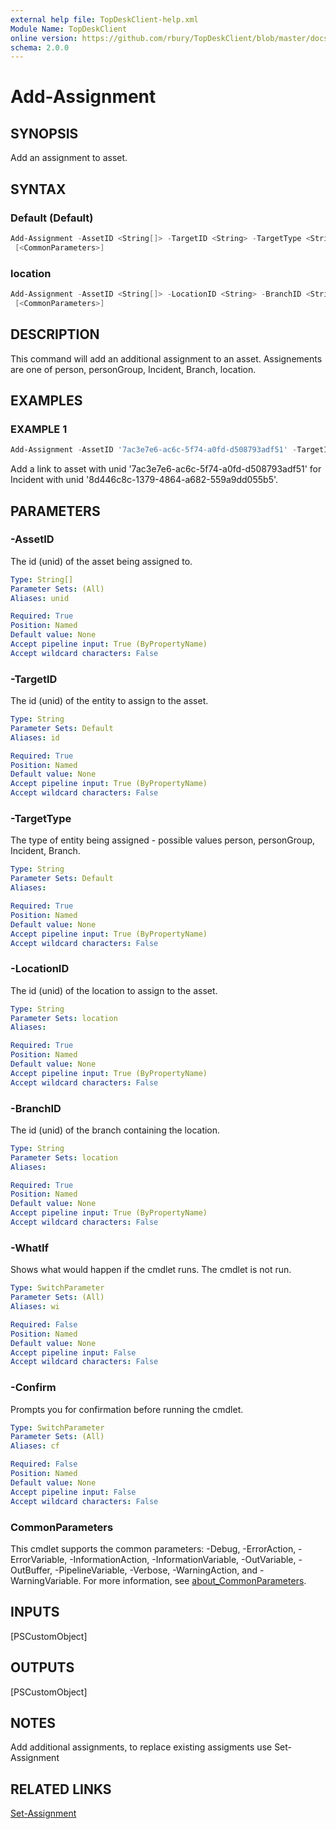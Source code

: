 ```yaml
---
external help file: TopDeskClient-help.xml
Module Name: TopDeskClient
online version: https://github.com/rbury/TopDeskClient/blob/master/docs/Add-Assignment.md
schema: 2.0.0
---
```


# Add-Assignment

## SYNOPSIS

Add an assignment to asset.

## SYNTAX

### Default (Default)

``` Powershell
Add-Assignment -AssetID <String[]> -TargetID <String> -TargetType <String> [-WhatIf] [-Confirm]
 [<CommonParameters>]
```

### location

``` Powershell
Add-Assignment -AssetID <String[]> -LocationID <String> -BranchID <String> [-WhatIf] [-Confirm]
 [<CommonParameters>]
```

## DESCRIPTION

This command will add an additional assignment to an asset.
Assignements are one of person, personGroup, Incident, Branch, location.

## EXAMPLES

### EXAMPLE 1

``` Powershell
Add-Assignment -AssetID '7ac3e7e6-ac6c-5f74-a0fd-d508793adf51' -TargetID '8d446c8c-1379-4864-a682-559a9dd055b5' -TargetType 'incident'
```

Add a link to asset with unid '7ac3e7e6-ac6c-5f74-a0fd-d508793adf51' for Incident with unid '8d446c8c-1379-4864-a682-559a9dd055b5'.

## PARAMETERS

### -AssetID

The id (unid) of the asset being assigned to.

```yaml
Type: String[]
Parameter Sets: (All)
Aliases: unid

Required: True
Position: Named
Default value: None
Accept pipeline input: True (ByPropertyName)
Accept wildcard characters: False
```

### -TargetID

The id (unid) of the entity to assign to the asset.

```yaml
Type: String
Parameter Sets: Default
Aliases: id

Required: True
Position: Named
Default value: None
Accept pipeline input: True (ByPropertyName)
Accept wildcard characters: False
```

### -TargetType

The type of entity being assigned - possible values person, personGroup, Incident, Branch.

```yaml
Type: String
Parameter Sets: Default
Aliases:

Required: True
Position: Named
Default value: None
Accept pipeline input: True (ByPropertyName)
Accept wildcard characters: False
```

### -LocationID

The id (unid) of the location to assign to the asset.

```yaml
Type: String
Parameter Sets: location
Aliases:

Required: True
Position: Named
Default value: None
Accept pipeline input: True (ByPropertyName)
Accept wildcard characters: False
```

### -BranchID

The id (unid) of the branch containing the location.

```yaml
Type: String
Parameter Sets: location
Aliases:

Required: True
Position: Named
Default value: None
Accept pipeline input: True (ByPropertyName)
Accept wildcard characters: False
```

### -WhatIf

Shows what would happen if the cmdlet runs.
The cmdlet is not run.

```yaml
Type: SwitchParameter
Parameter Sets: (All)
Aliases: wi

Required: False
Position: Named
Default value: None
Accept pipeline input: False
Accept wildcard characters: False
```

### -Confirm

Prompts you for confirmation before running the cmdlet.

```yaml
Type: SwitchParameter
Parameter Sets: (All)
Aliases: cf

Required: False
Position: Named
Default value: None
Accept pipeline input: False
Accept wildcard characters: False
```

### CommonParameters

This cmdlet supports the common parameters: -Debug, -ErrorAction, -ErrorVariable, -InformationAction, -InformationVariable, -OutVariable, -OutBuffer, -PipelineVariable, -Verbose, -WarningAction, and -WarningVariable. For more information, see [about_CommonParameters](http://go.microsoft.com/fwlink/?LinkID=113216).

## INPUTS

[PSCustomObject]

## OUTPUTS

[PSCustomObject]

## NOTES

Add additional assignments, to replace existing assigments use Set-Assignment

## RELATED LINKS

[Set-Assignment](https://github.com/rbury/TopDeskClient/blob/master/docs/Add-Assignment.md)
